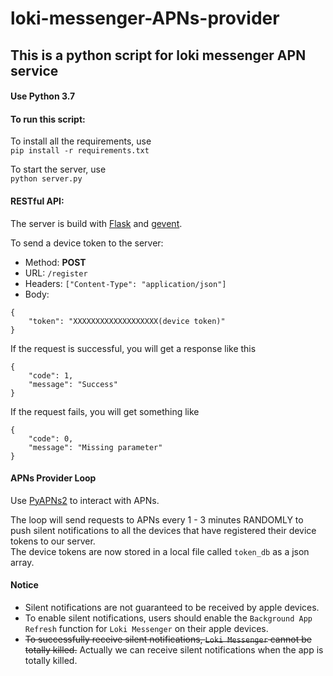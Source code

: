 # loki-messenger-APNs-provider

## This is a python script for loki messenger APN service

#### Use Python 3.7
#### To run this script:
To install all the requirements, use  
`pip install -r requirements.txt`   

  
To start the server, use  
`python server.py`


#### RESTful API:
The server is build with [Flask](https://github.com/pallets/flask) and [gevent](https://github.com/gevent/gevent).  

To send a device token to the server:  
- Method: **POST**
- URL: ```/register```
- Headers: ```["Content-Type": "application/json"]```
- Body: 
```
{
    "token": "XXXXXXXXXXXXXXXXXXX(device token)"
}
```

If the request is successful, you will get a response like this  
```
{
    "code": 1, 
    "message": "Success"
}
```

If the request fails, you will get something like  
```
{
    "code": 0, 
    "message": "Missing parameter"
}
```

#### APNs Provider Loop
Use [PyAPNs2](https://github.com/Pr0Ger/PyAPNs2) to interact with APNs.  

The loop will send requests to APNs every 1 - 3 minutes RANDOMLY to push silent notifications to all the devices that have registered their device tokens to our server.  
The device tokens are now stored in a local file called `token_db` as a json array.  

#### Notice
- Silent notifications are not guaranteed to be received by apple devices.
- To enable silent notifications, users should enable the ```Background App Refresh``` function for ```Loki Messenger``` on their apple devices.
- ~~To successfully receive silent notifications, ```Loki Messenger``` cannot be totally killed.~~ Actually we can receive silent notifications when the app is totally killed. 